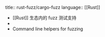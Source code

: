 title:: rust-fuzz/cargo-fuzz
language:: [[Rust]]

- [[Rust]] 生态内的 fuzz 测试支持
-
- Command line helpers for fuzzing